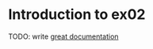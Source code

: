 # Introduction to ex02

TODO: write [great documentation](http://jacobian.org/writing/what-to-write/)
